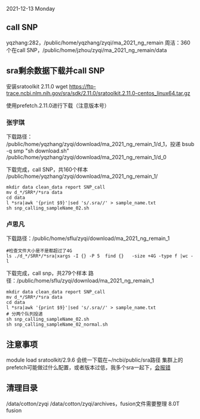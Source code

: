 2021-12-13 Monday

## call SNP
yqzhang:282，/public/home/yqzhang/zyqi/ma_2021_ng_remain
周洁：360个在call SNP，/public/home/jzhou/zyqi/ma_2021_ng_remain/data



## sra剩余数据下载并call SNP

安装sratoolkit 2.11.0
wget https://ftp-trace.ncbi.nlm.nih.gov/sra/sdk/2.11.0/sratoolkit.2.11.0-centos_linux64.tar.gz

使用prefetch.2.11.0进行下载（注意版本号）

### 张宇琪
下载路径：
/public/home/yqzhang/zyqi/download/ma_2021_ng_remain_1/d_1，投递
bsub -q smp "sh download.sh"
/public/home/yqzhang/zyqi/download/ma_2021_ng_remain_1/d_0

下载完成，call SNP，共160个样本
/public/home/yqzhang/zyqi/download/ma_2021_ng_remain_1/
```
mkdir data clean_data report SNP_call
mv d_*/SRR*/*sra data
cd data
l *sra|awk '{print $9}'|sed 's/.sra//' > sample_name.txt
sh snp_calling_sampleName_02.sh
```



### 卢思凡
下载路径：/public/home/sflu/zyqi/download/ma_2021_ng_remain_1

```
#检查文件大小是不是都超过了4G
ls ./d_*/SRR*/*sra|xargs -I {} -P 5  find {}   -size +4G -type f |wc -l
```


下载完成，call snp，共279个样本
路径：/public/home/sflu/zyqi/download/ma_2021_ng_remain_1

```
mkdir data clean_data report SNP_call
mv d_*/SRR*/*sra data
cd data
l *sra|awk '{print $9}'|sed 's/.sra//' > sample_name.txt
# 分两个队列投递
sh snp_calling_sampleName_02.sh
sh snp_calling_sampleName_02_normal.sh
```


## 注意事项
module load sratoolkit/2.9.6
会统一下载在~/ncbi/public/sra路径
集群上的prefetch可能做过什么配置，或者版本过低，我多个sra一起下，[会报错](https://app.yinxiang.com/shard/s65/nl/17152587/c8f37734-dab2-4d66-8687-1587ed6b75bd/)



## 清理目录
/data/cotton/zyqi
/data/cotton/zyqi/archives，fusion文件需要整理
8.0T	fusion


